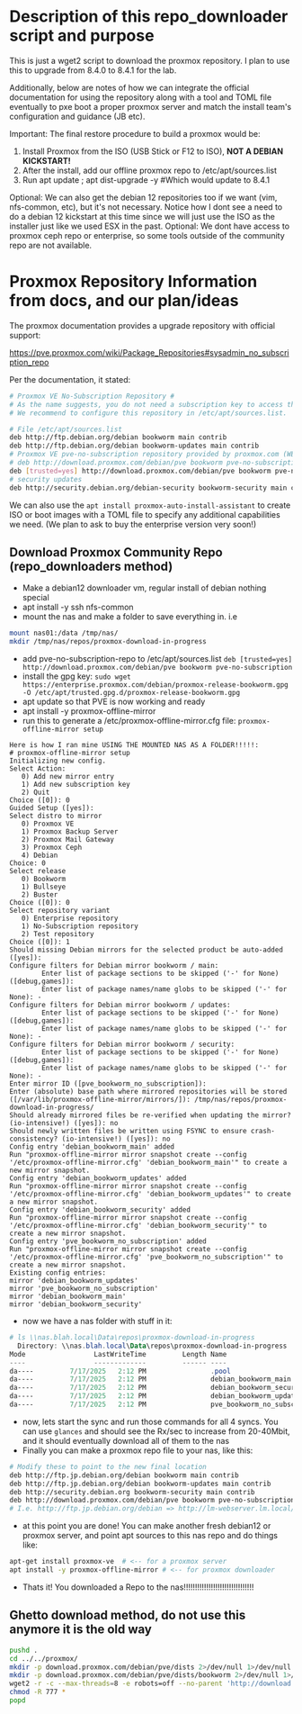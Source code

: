 # Description of this repo_downloader script and purpose
This is just a wget2 script to download the proxmox repository. I plan to use this to upgrade from 8.4.0 to 8.4.1 for the lab.

Additionally, below are notes of how we can integrate the official documentation for using the repository along with a tool and TOML file eventually to pxe boot a proper proxmox server and match the install team's configuration and guidance (JB etc).

Important: The final restore procedure to build a proxmox would be:
1. Install Proxmox from the ISO (USB Stick or F12 to ISO), **NOT A DEBIAN KICKSTART!**
2. After the install, add our offline proxmox repo to /etc/apt/sources.list
3. Run apt update ; apt dist-upgrade -y #Which would update to 8.4.1

Optional: We can also get the debian 12 repositories too if we want (vim, nfs-common, etc), but it's not necessary. Notice how I dont see a need to do a debian 12 kickstart at this time since we will just use the ISO as the installer just like we used ESX in the past.
Optional: We dont have access to proxmox ceph repo or enterprise, so some tools outside of the community repo are not available.

# Proxmox Repository Information from docs, and our plan/ideas
The proxmox documentation provides a upgrade repository with official support:

https://pve.proxmox.com/wiki/Package_Repositories#sysadmin_no_subscription_repo

Per the documentation, it stated:

```bash
# Proxmox VE No-Subscription Repository #
# As the name suggests, you do not need a subscription key to access this repository. It can be used for testing and non-production use. It’s not recommended to use this on production servers, as these packages are not always as heavily tested and validated.
# We recommend to configure this repository in /etc/apt/sources.list.

# File /etc/apt/sources.list
deb http://ftp.debian.org/debian bookworm main contrib
deb http://ftp.debian.org/debian bookworm-updates main contrib
# Proxmox VE pve-no-subscription repository provided by proxmox.com (WE PLAN TO wget2 THIS URL to upgrade from 8.4.0 to 8.4.1!!!)
# deb http://download.proxmox.com/debian/pve bookworm pve-no-subscription
deb [trusted=yes] http://download.proxmox.com/debian/pve bookworm pve-no-subscription
# security updates
deb http://security.debian.org/debian-security bookworm-security main contrib
```

We can also use the ```apt install proxmox-auto-install-assistant``` to create ISO or boot images with a TOML file to specify any additional capabilities we need. (We plan to ask to buy the enterprise version very soon!)



## Download Proxmox Community Repo (repo_downloaders method)
* Make a debian12 downloader vm, regular install of debian nothing special
* apt install -y ssh nfs-common
* mount the nas and make a folder to save everything in. i.e 
```bash
mount nas01:/data /tmp/nas/
mkdir /tmp/nas/repos/proxmox-download-in-progress
```
* add pve-no-subscription-repo to /etc/apt/sources.list ```deb [trusted=yes] http://download.proxmox.com/debian/pve bookworm pve-no-subscription```
* install the gpg key: ```sudo wget https://enterprise.proxmox.com/debian/proxmox-release-bookworm.gpg -O /etc/apt/trusted.gpg.d/proxmox-release-bookworm.gpg```
* apt update so that PVE is now working and ready
* apt install -y proxmox-offline-mirror
* run this to generate a /etc/proxmox-offline-mirror.cfg file: ```proxmox-offline-mirror setup```
```
Here is how I ran mine USING THE MOUNTED NAS AS A FOLDER!!!!!:
# proxmox-offline-mirror setup
Initializing new config.
Select Action:
   0) Add new mirror entry
   1) Add new subscription key
   2) Quit
Choice ([0]): 0
Guided Setup ([yes]):
Select distro to mirror
   0) Proxmox VE
   1) Proxmox Backup Server
   2) Proxmox Mail Gateway
   3) Proxmox Ceph
   4) Debian
Choice: 0
Select release
   0) Bookworm
   1) Bullseye
   2) Buster
Choice ([0]): 0
Select repository variant
   0) Enterprise repository
   1) No-Subscription repository
   2) Test repository
Choice ([0]): 1
Should missing Debian mirrors for the selected product be auto-added ([yes]):
Configure filters for Debian mirror bookworm / main:
        Enter list of package sections to be skipped ('-' for None) ([debug,games]):
        Enter list of package names/name globs to be skipped ('-' for None): -
Configure filters for Debian mirror bookworm / updates:
        Enter list of package sections to be skipped ('-' for None) ([debug,games]):
        Enter list of package names/name globs to be skipped ('-' for None): -
Configure filters for Debian mirror bookworm / security:
        Enter list of package sections to be skipped ('-' for None) ([debug,games]):
        Enter list of package names/name globs to be skipped ('-' for None): -
Enter mirror ID ([pve_bookworm_no_subscription]):
Enter (absolute) base path where mirrored repositories will be stored ([/var/lib/proxmox-offline-mirror/mirrors/]): /tmp/nas/repos/proxmox-download-in-progress/
Should already mirrored files be re-verified when updating the mirror? (io-intensive!) ([yes]): no
Should newly written files be written using FSYNC to ensure crash-consistency? (io-intensive!) ([yes]): no
Config entry 'debian_bookworm_main' added
Run "proxmox-offline-mirror mirror snapshot create --config '/etc/proxmox-offline-mirror.cfg' 'debian_bookworm_main'" to create a new mirror snapshot.
Config entry 'debian_bookworm_updates' added
Run "proxmox-offline-mirror mirror snapshot create --config '/etc/proxmox-offline-mirror.cfg' 'debian_bookworm_updates'" to create a new mirror snapshot.
Config entry 'debian_bookworm_security' added
Run "proxmox-offline-mirror mirror snapshot create --config '/etc/proxmox-offline-mirror.cfg' 'debian_bookworm_security'" to create a new mirror snapshot.
Config entry 'pve_bookworm_no_subscription' added
Run "proxmox-offline-mirror mirror snapshot create --config '/etc/proxmox-offline-mirror.cfg' 'pve_bookworm_no_subscription'" to create a new mirror snapshot.
Existing config entries:
mirror 'debian_bookworm_updates'
mirror 'pve_bookworm_no_subscription'
mirror 'debian_bookworm_main'
mirror 'debian_bookworm_security'
```
* now we have a nas folder with stuff in it:
```powershell
# ls \\nas.blah.local\Data\repos\proxmox-download-in-progress
  Directory: \\nas.blah.local\Data\repos\proxmox-download-in-progress
Mode                 LastWriteTime         Length Name
----                 -------------         ------ ----
da----         7/17/2025   2:12 PM                .pool
da----         7/17/2025   2:12 PM                debian_bookworm_main
da----         7/17/2025   2:12 PM                debian_bookworm_security
da----         7/17/2025   2:12 PM                debian_bookworm_updates
da----         7/17/2025   2:12 PM                pve_bookworm_no_subscription
```
* now, lets start the sync and run those commands for all 4 syncs. You can use `glances` and should see the Rx/sec to increase from 20-40Mbit, and it should eventually download all of them to the nas
* Finally you can make a proxmox repo file to your nas, like this:
```bash
# Modify these to point to the new final location
deb http://ftp.jp.debian.org/debian bookworm main contrib
deb http://ftp.jp.debian.org/debian bookworm-updates main contrib
deb http://security.debian.org bookworm-security main contrib
deb http://download.proxmox.com/debian/pve bookworm pve-no-subscription
# I.e. http://ftp.jp.debian.org/debian => http://lm-webserver.lm.local/repos/proxmox-download-in-progress/debian_bookworm_main/dists/bookworm/ and so forth for each of the 4 folders on the nas!
``` 
* at this point you are done! You can make another fresh debian12 or proxmox server, and point apt sources to this nas repo and do things like:
```bash
apt-get install proxmox-ve  # <-- for a proxmox server
apt install -y proxmox-offline-mirror # <-- for proxmox downloader
```
* Thats it! You downloaded a Repo to the nas!!!!!!!!!!!!!!!!!!!!!!!!!!!!!!!









## Ghetto download method, do not use this anymore it is the old way
```bash
pushd .
cd ../../proxmox/
mkdir -p download.proxmox.com/debian/pve/dists 2>/dev/null 1>/dev/null
mkdir -p download.proxmox.com/debian/pve/dists/bookworm 2>/dev/null 1>/dev/null
wget2 -r -c --max-threads=8 -e robots=off --no-parent 'http://download.proxmox.com/debian/pve/dists/bookworm/' # Dont forget the trailing slash
chmod -R 777 *
popd
```